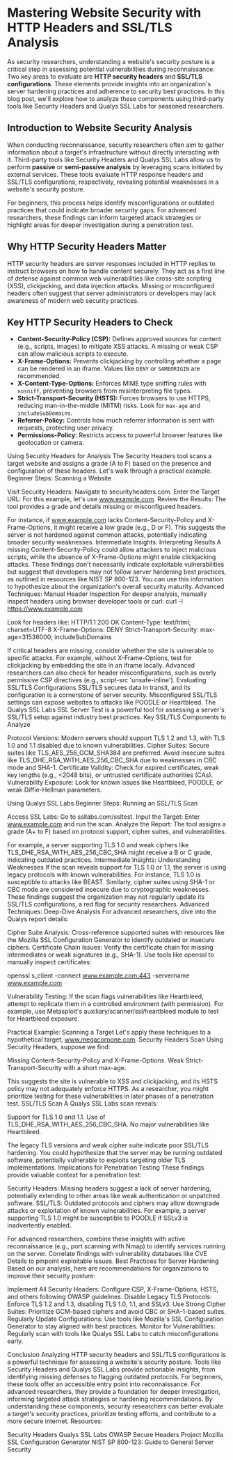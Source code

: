 # Mastering Website Security with HTTP Headers and SSL/TLS Analysis

As security researchers, understanding a website's security posture is a critical step in assessing potential vulnerabilities during reconnaissance. Two key areas to evaluate are **HTTP security headers** and **SSL/TLS configurations**. These elements provide insights into an organization's server hardening practices and adherence to security best practices. In this blog post, we'll explore how to analyze these components using third-party tools like Security Headers and Qualys SSL Labs for seasoned researchers.

## Introduction to Website Security Analysis

When conducting reconnaissance, security researchers often aim to gather information about a target's infrastructure without directly interacting with it. Third-party tools like Security Headers and Qualys SSL Labs allow us to perform **passive** or **semi-passive analysis** by leveraging scans initiated by external services. These tools evaluate HTTP response headers and SSL/TLS configurations, respectively, revealing potential weaknesses in a website's security posture.

For beginners, this process helps identify misconfigurations or outdated practices that could indicate broader security gaps. For advanced researchers, these findings can inform targeted attack strategies or highlight areas for deeper investigation during a penetration test.

## Why HTTP Security Headers Matter

HTTP security headers are server responses included in HTTP replies to instruct browsers on how to handle content securely. They act as a first line of defense against common web vulnerabilities like cross-site scripting (XSS), clickjacking, and data injection attacks. Missing or misconfigured headers often suggest that server administrators or developers may lack awareness of modern web security practices.

## Key HTTP Security Headers to Check

- **Content-Security-Policy (CSP):** Defines approved sources for content (e.g., scripts, images) to mitigate XSS attacks. A missing or weak CSP can allow malicious scripts to execute.
- **X-Frame-Options:** Prevents clickjacking by controlling whether a page can be rendered in an iframe. Values like `DENY` or `SAMEORIGIN` are recommended.
- **X-Content-Type-Options:** Enforces MIME type sniffing rules with `nosniff`, preventing browsers from misinterpreting file types.
- **Strict-Transport-Security (HSTS):** Forces browsers to use HTTPS, reducing man-in-the-middle (MITM) risks. Look for `max-age` and `includeSubDomains`.
- **Referrer-Policy:** Controls how much referrer information is sent with requests, protecting user privacy.
- **Permissions-Policy:** Restricts access to powerful browser features like geolocation or camera.

Using Security Headers for Analysis
The Security Headers tool scans a target website and assigns a grade (A to F) based on the presence and configuration of these headers. Let's walk through a practical example.
Beginner Steps: Scanning a Website

Visit Security Headers: Navigate to securityheaders.com.
Enter the Target URL: For this example, let's use www.example.com.
Review the Results: The tool provides a grade and details missing or misconfigured headers.

For instance, if www.example.com lacks Content-Security-Policy and X-Frame-Options, it might receive a low grade (e.g., D or F). This suggests the server is not hardened against common attacks, potentially indicating broader security weaknesses.
Intermediate Insights: Interpreting Results
A missing Content-Security-Policy could allow attackers to inject malicious scripts, while the absence of X-Frame-Options might enable clickjacking attacks. These findings don't necessarily indicate exploitable vulnerabilities but suggest that developers may not follow server hardening best practices, as outlined in resources like NIST SP 800-123. You can use this information to hypothesize about the organization's overall security maturity.
Advanced Techniques: Manual Header Inspection
For deeper analysis, manually inspect headers using browser developer tools or curl:
curl -I https://www.example.com

Look for headers like:
HTTP/1.1 200 OK
Content-Type: text/html; charset=UTF-8
X-Frame-Options: DENY
Strict-Transport-Security: max-age=31536000; includeSubDomains

If critical headers are missing, consider whether the site is vulnerable to specific attacks. For example, without X-Frame-Options, test for clickjacking by embedding the site in an iframe locally. Advanced researchers can also check for header misconfigurations, such as overly permissive CSP directives (e.g., script-src 'unsafe-inline').
Evaluating SSL/TLS Configurations
SSL/TLS secures data in transit, and its configuration is a cornerstone of server security. Misconfigured SSL/TLS settings can expose websites to attacks like POODLE or Heartbleed. The Qualys SSL Labs SSL Server Test is a powerful tool for assessing a server's SSL/TLS setup against industry best practices.
Key SSL/TLS Components to Analyze

Protocol Versions: Modern servers should support TLS 1.2 and 1.3, with TLS 1.0 and 1.1 disabled due to known vulnerabilities.
Cipher Suites: Secure suites like TLS_AES_256_GCM_SHA384 are preferred. Avoid insecure suites like TLS_DHE_RSA_WITH_AES_256_CBC_SHA due to weaknesses in CBC mode and SHA-1.
Certificate Validity: Check for expired certificates, weak key lengths (e.g., <2048 bits), or untrusted certificate authorities (CAs).
Vulnerability Exposure: Look for known issues like Heartbleed, POODLE, or weak Diffie-Hellman parameters.

Using Qualys SSL Labs
Beginner Steps: Running an SSL/TLS Scan

Access SSL Labs: Go to ssllabs.com/ssltest.
Input the Target: Enter www.example.com and run the scan.
Analyze the Report: The tool assigns a grade (A+ to F) based on protocol support, cipher suites, and vulnerabilities.

For example, a server supporting TLS 1.0 and weak ciphers like TLS_DHE_RSA_WITH_AES_256_CBC_SHA might receive a B or C grade, indicating outdated practices.
Intermediate Insights: Understanding Weaknesses
If the scan reveals support for TLS 1.0 or 1.1, the server is using legacy protocols with known vulnerabilities. For instance, TLS 1.0 is susceptible to attacks like BEAST. Similarly, cipher suites using SHA-1 or CBC mode are considered insecure due to cryptographic weaknesses. These findings suggest the organization may not regularly update its SSL/TLS configurations, a red flag for security researchers.
Advanced Techniques: Deep-Dive Analysis
For advanced researchers, dive into the Qualys report details:

Cipher Suite Analysis: Cross-reference supported suites with resources like the Mozilla SSL Configuration Generator to identify outdated or insecure ciphers.
Certificate Chain Issues: Verify the certificate chain for missing intermediates or weak signatures (e.g., SHA-1). Use tools like openssl to manually inspect certificates:

openssl s_client -connect www.example.com:443 -servername www.example.com


Vulnerability Testing: If the scan flags vulnerabilities like Heartbleed, attempt to replicate them in a controlled environment (with permission). For example, use Metasploit's auxiliary/scanner/ssl/heartbleed module to test for Heartbleed exposure.

Practical Example: Scanning a Target
Let's apply these techniques to a hypothetical target, www.megacorpone.com.
Security Headers Scan
Using Security Headers, suppose we find:

Missing Content-Security-Policy and X-Frame-Options.
Weak Strict-Transport-Security with a short max-age.

This suggests the site is vulnerable to XSS and clickjacking, and its HSTS policy may not adequately enforce HTTPS. As a researcher, you might prioritize testing for these vulnerabilities in later phases of a penetration test.
SSL/TLS Scan
A Qualys SSL Labs scan reveals:

Support for TLS 1.0 and 1.1.
Use of TLS_DHE_RSA_WITH_AES_256_CBC_SHA.
No major vulnerabilities like Heartbleed.

The legacy TLS versions and weak cipher suite indicate poor SSL/TLS hardening. You could hypothesize that the server may be running outdated software, potentially vulnerable to exploits targeting older TLS implementations.
Implications for Penetration Testing
These findings provide valuable context for a penetration test:

Security Headers: Missing headers suggest a lack of server hardening, potentially extending to other areas like weak authentication or unpatched software.
SSL/TLS: Outdated protocols and ciphers may allow downgrade attacks or exploitation of known vulnerabilities. For example, a server supporting TLS 1.0 might be susceptible to POODLE if SSLv3 is inadvertently enabled.

For advanced researchers, combine these insights with active reconnaissance (e.g., port scanning with Nmap) to identify services running on the server. Correlate findings with vulnerability databases like CVE Details to pinpoint exploitable issues.
Best Practices for Server Hardening
Based on our analysis, here are recommendations for organizations to improve their security posture:

Implement All Security Headers: Configure CSP, X-Frame-Options, HSTS, and others following OWASP guidelines.
Disable Legacy TLS Protocols: Enforce TLS 1.2 and 1.3, disabling TLS 1.0, 1.1, and SSLv3.
Use Strong Cipher Suites: Prioritize GCM-based ciphers and avoid CBC or SHA-1-based suites.
Regularly Update Configurations: Use tools like Mozilla's SSL Configuration Generator to stay aligned with best practices.
Monitor for Vulnerabilities: Regularly scan with tools like Qualys SSL Labs to catch misconfigurations early.

Conclusion
Analyzing HTTP security headers and SSL/TLS configurations is a powerful technique for assessing a website's security posture. Tools like Security Headers and Qualys SSL Labs provide actionable insights, from identifying missing defenses to flagging outdated protocols. For beginners, these tools offer an accessible entry point into reconnaissance. For advanced researchers, they provide a foundation for deeper investigation, informing targeted attack strategies or hardening recommendations.
By understanding these components, security researchers can better evaluate a target's security practices, prioritize testing efforts, and contribute to a more secure internet.
Resources:

Security Headers
Qualys SSL Labs
OWASP Secure Headers Project
Mozilla SSL Configuration Generator
NIST SP 800-123: Guide to General Server Security


